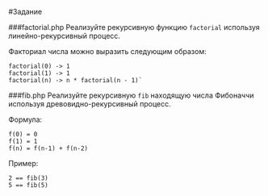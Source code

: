 #Задание

###factorial.php
Реализуйте рекурсивную функцию `factorial` используя линейно-рекурсивный процесс.

Факториал числа можно выразить следующим образом:
```
factorial(0) -> 1
factorial(1) -> 1
factorial(n) -> n * factorial(n - 1)`
```
###fib.php
Реализуйте рекурсивную `fib` находящую числа Фибоначчи используя древовидно-рекурсивный процесс.

Формула:
```
f(0) = 0
f(1) = 1
f(n) = f(n-1) + f(n-2)
```
Пример:
```
2 == fib(3)
5 == fib(5)
```
